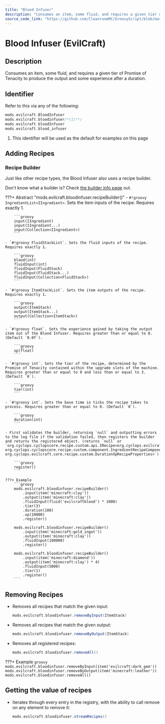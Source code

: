 ```yaml
---
title: "Blood Infuser"
description: "Consumes an item, some fluid, and requires a given tier of Promise of Tenacity to produce the output and some experience after a duration."
source_code_link: "https://github.com/CleanroomMC/GroovyScript/blob/master/src/main/java/com/cleanroommc/groovyscript/compat/mods/evilcraft/BloodInfuser.java"
---
```


# Blood Infuser (EvilCraft)

## Description

Consumes an item, some fluid, and requires a given tier of Promise of Tenacity to produce the output and some experience after a duration.

## Identifier

Refer to this via any of the following:

```groovy hl_lines="2"
mods.evilcraft.BloodInfuser
mods.evilcraft.bloodinfuser/*(1)!*/
mods.evilcraft.bloodInfuser
mods.evilcraft.blood_infuser
```

1. This identifier will be used as the default for examples on this page

## Adding Recipes

### Recipe Builder

Just like other recipe types, the Blood Infuser also uses a recipe builder.

Don't know what a builder is? Check [the builder info page](../../../groovy/builder.md) out.

???+ Abstract "mods.evilcraft.bloodinfuser.recipeBuilder()"
    - `#!groovy IngredientList<IIngredient>`. Sets the item inputs of the recipe. Requires exactly 1.

        ```groovy
        input(IIngredient)
        input(IIngredient...)
        input(Collection<IIngredient>)
        ```

    - `#!groovy FluidStackList`. Sets the fluid inputs of the recipe. Requires exactly 1.

        ```groovy
        blood(int)
        fluidInput(int)
        fluidInput(FluidStack)
        fluidInput(FluidStack...)
        fluidInput(Collection<FluidStack>)
        ```

    - `#!groovy ItemStackList`. Sets the item outputs of the recipe. Requires exactly 1.

        ```groovy
        output(ItemStack)
        output(ItemStack...)
        output(Collection<ItemStack>)
        ```

    - `#!groovy float`. Sets the experience gained by taking the output item out of the Blood Infuser. Requires greater than or equal to 0. (Default `0.0f`).

        ```groovy
        xp(float)
        ```

    - `#!groovy int`. Sets the tier of the recipe, determined by the Promise of Tenacity contained within the upgrade slots of the machine. Requires greater than or equal to 0 and less than or equal to 3. (Default `0`).

        ```groovy
        tier(int)
        ```

    - `#!groovy int`. Sets the base time in ticks the recipe takes to process. Requires greater than or equal to 0. (Default `0`).

        ```groovy
        duration(int)
        ```

    - First validates the builder, returning `null` and outputting errors to the log file if the validation failed, then registers the builder and returns the registered object. (returns `null` or `org.cyclops.cyclopscore.recipe.custom.api.IRecipe<org.cyclops.evilcraft.core.recipe.custom.IngredientFluidStackAndTierRecipeComponent, org.cyclops.cyclopscore.recipe.custom.component.IngredientRecipeComponent, org.cyclops.evilcraft.core.recipe.custom.DurationXpRecipeProperties>`).

        ```groovy
        register()
        ```

    ???+ Example
        ```groovy
        mods.evilcraft.bloodinfuser.recipeBuilder()
            .input(item('minecraft:clay'))
            .output(item('minecraft:clay'))
            .fluidInput(fluid('evilcraftblood') * 1000)
            .tier(3)
            .duration(100)
            .xp(10000)
            .register()

        mods.evilcraft.bloodinfuser.recipeBuilder()
            .input(item('minecraft:gold_ingot'))
            .output(item('minecraft:clay'))
            .fluidInput(100000)
            .register()

        mods.evilcraft.bloodinfuser.recipeBuilder()
            .input(item('minecraft:diamond'))
            .output(item('minecraft:clay') * 4)
            .fluidInput(5000)
            .tier(1)
            .register()
        ```



## Removing Recipes

- Removes all recipes that match the given input:

    ```groovy
    mods.evilcraft.bloodinfuser.removeByInput(ItemStack)
    ```

- Removes all recipes that match the given output:

    ```groovy
    mods.evilcraft.bloodinfuser.removeByOutput(ItemStack)
    ```

- Removes all registered recipes:

    ```groovy
    mods.evilcraft.bloodinfuser.removeAll()
    ```

???+ Example
    ```groovy
    mods.evilcraft.bloodinfuser.removeByInput(item('evilcraft:dark_gem'))
    mods.evilcraft.bloodinfuser.removeByOutput(item('minecraft:leather'))
    mods.evilcraft.bloodinfuser.removeAll()
    ```

## Getting the value of recipes

- Iterates through every entry in the registry, with the ability to call remove on any element to remove it:

    ```groovy
    mods.evilcraft.bloodinfuser.streamRecipes()
    ```

